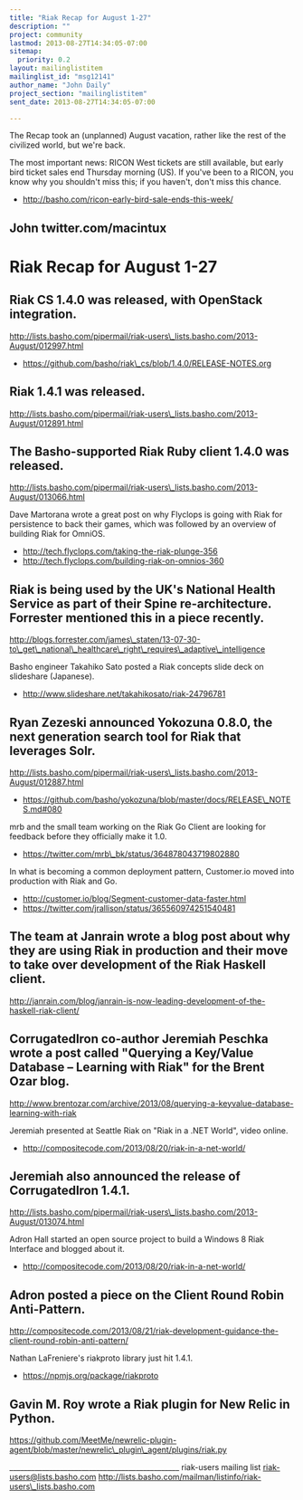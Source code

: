 ```yaml
---
title: "Riak Recap for August 1-27"
description: ""
project: community
lastmod: 2013-08-27T14:34:05-07:00
sitemap:
  priority: 0.2
layout: mailinglistitem
mailinglist_id: "msg12141"
author_name: "John Daily"
project_section: "mailinglistitem"
sent_date: 2013-08-27T14:34:05-07:00

---
```



The Recap took an (unplanned) August vacation, rather like the rest of the 
civilized world, but we're back.

The most important news: RICON West tickets are still available, but early bird 
ticket sales end Thursday morning (US). If you've been to a RICON, you know why 
you shouldn't miss this; if you haven't, don't miss this chance.
- http://basho.com/ricon-early-bird-sale-ends-this-week/

John
twitter.com/macintux
------------------------------------

Riak Recap for August 1-27
====================

Riak CS 1.4.0 was released, with OpenStack integration.
- 
http://lists.basho.com/pipermail/riak-users\_lists.basho.com/2013-August/012997.html
- https://github.com/basho/riak\_cs/blob/1.4.0/RELEASE-NOTES.org

Riak 1.4.1 was released.
- 
http://lists.basho.com/pipermail/riak-users\_lists.basho.com/2013-August/012891.html

The Basho-supported Riak Ruby client 1.4.0 was released.
- 
http://lists.basho.com/pipermail/riak-users\_lists.basho.com/2013-August/013066.html

Dave Martorana wrote a great post on why Flyclops is going with Riak for 
persistence to back their games, which was followed by an overview of building 
Riak for OmniOS.
- http://tech.flyclops.com/taking-the-riak-plunge-356
- http://tech.flyclops.com/building-riak-on-omnios-360

Riak is being used by the UK's National Health Service as part of their Spine 
re-architecture. Forrester mentioned this in a piece recently. 
- 
http://blogs.forrester.com/james\_staten/13-07-30-to\_get\_national\_healthcare\_right\_requires\_adaptive\_intelligence

Basho engineer Takahiko Sato posted a Riak concepts slide deck on slideshare 
(Japanese).
- http://www.slideshare.net/takahikosato/riak-24796781

Ryan Zezeski announced Yokozuna 0.8.0, the next generation search tool for Riak 
that leverages Solr.
- 
http://lists.basho.com/pipermail/riak-users\_lists.basho.com/2013-August/012887.html
- https://github.com/basho/yokozuna/blob/master/docs/RELEASE\_NOTES.md#080

mrb and the small team working on the Riak Go Client are looking for feedback 
before they officially make it 1.0. 
- https://twitter.com/mrb\_bk/status/364878043719802880

In what is becoming a common deployment pattern, Customer.io moved into 
production with Riak and Go. 
- http://customer.io/blog/Segment-customer-data-faster.html
- https://twitter.com/jrallison/status/365560974251540481

The team at Janrain wrote a blog post about why they are using Riak in 
production and their move to take over development of the Riak Haskell client.
- 
http://janrain.com/blog/janrain-is-now-leading-development-of-the-haskell-riak-client/

CorrugatedIron co-author Jeremiah Peschka wrote a post called "Querying a 
Key/Value Database – Learning with Riak" for the Brent Ozar blog.
- 
http://www.brentozar.com/archive/2013/08/querying-a-keyvalue-database-learning-with-riak

Jeremiah presented at Seattle Riak on "Riak in a .NET World", video online.
- http://compositecode.com/2013/08/20/riak-in-a-net-world/

Jeremiah also announced the release of CorrugatedIron 1.4.1.
- 
http://lists.basho.com/pipermail/riak-users\_lists.basho.com/2013-August/013074.html

Adron Hall started an open source project to build a Windows 8 Riak Interface 
and blogged about it.
- http://compositecode.com/2013/08/20/riak-in-a-net-world/

Adron posted a piece on the Client Round Robin Anti-Pattern.
- 
http://compositecode.com/2013/08/21/riak-development-guidance-the-client-round-robin-anti-pattern/

Nathan LaFreniere's riakproto library just hit 1.4.1.
- https://npmjs.org/package/riakproto

Gavin M. Roy wrote a Riak plugin for New Relic in Python.
- 
https://github.com/MeetMe/newrelic-plugin-agent/blob/master/newrelic\_plugin\_agent/plugins/riak.py



\_\_\_\_\_\_\_\_\_\_\_\_\_\_\_\_\_\_\_\_\_\_\_\_\_\_\_\_\_\_\_\_\_\_\_\_\_\_\_\_\_\_\_\_\_\_\_
riak-users mailing list
riak-users@lists.basho.com
http://lists.basho.com/mailman/listinfo/riak-users\_lists.basho.com

